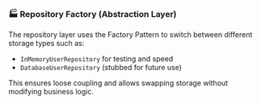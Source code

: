 ### 🏭 Repository Factory (Abstraction Layer)

The repository layer uses the Factory Pattern to switch between different storage types such as:

- `InMemoryUserRepository` for testing and speed
- `DatabaseUserRepository` (stubbed for future use)

This ensures loose coupling and allows swapping storage without modifying business logic.
